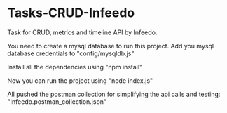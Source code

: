 # Tasks-CRUD-Infeedo
Task for CRUD, metrics and timeline API by Infeedo.

You need to create a mysql database to run this project.
Add you mysql database credentials to "config/mysqldb.js"

Install all the dependencies using
  "npm install"

Now you can run the project using 
  "node index.js"

All pushed the postman collection for simplifying the api calls and testing:
  "Infeedo.postman_collection.json"
